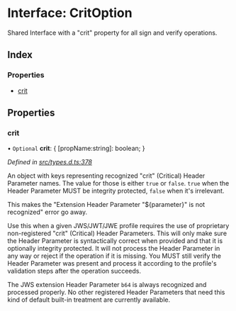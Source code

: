 # Interface: CritOption

Shared Interface with a "crit" property for all sign and verify operations.

## Index

### Properties

* [crit](_types_d_.critoption.md#crit)

## Properties

### crit

• `Optional` **crit**: { [propName:string]: boolean;  }

*Defined in [src/types.d.ts:378](https://github.com/panva/jose/blob/v3.6.0/src/types.d.ts#L378)*

An object with keys representing recognized "crit" (Critical) Header Parameter
names. The value for those is either `true` or `false`. `true` when the
Header Parameter MUST be integrity protected, `false` when it's irrelevant.

This makes the "Extension Header Parameter "${parameter}" is not recognized"
error go away.

Use this when a given JWS/JWT/JWE profile requires the use of proprietary
non-registered "crit" (Critical) Header Parameters. This will only make sure
the Header Parameter is syntactically correct when provided and that it is
optionally integrity protected. It will not process the Header Parameter in
any way or reject if the operation if it is missing. You MUST still
verify the Header Parameter was present and process it according to the
profile's validation steps after the operation succeeds.

The JWS extension Header Parameter `b64` is always recognized and processed
properly. No other registered Header Parameters that need this kind of
default built-in treatment are currently available.
